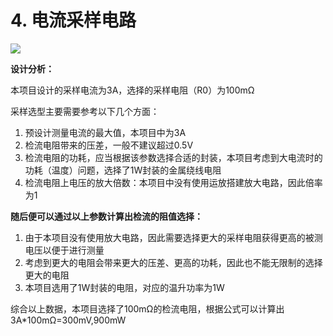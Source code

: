 # 4. 电流采样电路

![](https://wiki.lckfb.com/storage/images/zh-hans/dwx-cw32f030c8t6/training/voltammeter-bootcamp/voltammeter/voltammeter_20240716_181030.png)

**设计分析：**

本项目设计的采样电流为3A，选择的采样电阻（R0）为100mΩ

采样选型主要需要参考以下几个方面：

1. 预设计测量电流的最大值，本项目中为3A
2. 检流电阻带来的压差，一般不建议超过0.5V
3. 检流电阻的功耗，应当根据该参数选择合适的封装，本项目考虑到大电流时的功耗（温度）问题，选择了1W封装的金属绕线电阻
4. 检流电阻上电压的放大倍数：本项目中没有使用运放搭建放大电路，因此倍率为1

**随后便可以通过以上参数计算出检流的阻值选择：**

1. 由于本项目没有使用放大电路，因此需要选择更大的采样电阻获得更高的被测电压以便于进行测量
2. 考虑到更大的电阻会带来更大的压差、更高的功耗，因此也不能无限制的选择更大的电阻
3. 本项目选用了1W封装的电阻，对应的温升功率为1W

综合以上数据，本项目选择了100mΩ的检流电阻，根据公式可以计算出3A*100mΩ=300mV,900mW








